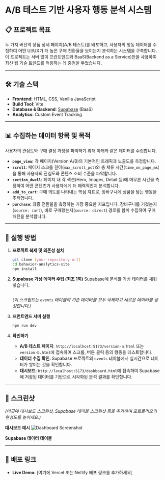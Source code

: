 # A/B 테스트 기반 사용자 행동 분석 시스템

## 📋 프로젝트 목표

두 가지 버전의 상품 상세 페이지(A/B 테스트)를 배포하고, 사용자의 행동 데이터를 수집하여 어떤 UI/UX가 더 높은 구매 전환율을 보이는지 분석하는 시스템을 구축합니다. 이 프로젝트는 서버 없이 프런트엔드와 BaaS(Backend as a Service)만을 사용하여 최신 웹 기술 트렌드를 적용하는 데 중점을 두었습니다.

---

## 🛠️ 기술 스택

-   **Frontend**: HTML, CSS, Vanilla JavaScript
-   **Build Tool**: Vite
-   **Database & Backend**: [Supabase](https://supabase.com/) (BaaS)
-   **Analytics**: Custom Event Tracking

---

## 📊 수집하는 데이터 항목 및 목적

사용자의 관심도와 구매 결정 과정을 파악하기 위해 아래와 같은 데이터를 수집합니다.

-   **`page_view`**: 각 페이지(Version A/B)의 기본적인 트래픽과 노출도를 측정합니다.
-   **`scroll`**: 페이지 스크롤 깊이(`max_scroll_pct`)와 총 체류 시간(`time_on_page_ms`)을 통해 사용자의 관심도와 콘텐츠 소비 수준을 파악합니다.
-   **`section_dwell`**: 페이지 내 각 섹션(Hero, Images, Detail 등)에 머무른 시간을 측정하여 어떤 콘텐츠가 사용자에게 더 매력적인지 분석합니다.
-   **`add_to_cart`**: 구매 의도를 나타내는 핵심 지표로, 장바구니에 상품을 담는 행동을 추적합니다.
-   **`purchase`**: 최종 전환율을 측정하는 가장 중요한 지표입니다. 장바구니를 거쳤는지(`source: cart`), 바로 구매했는지(`source: direct`) 경로를 함께 수집하여 구매 패턴을 분석합니다.

---

## 🚀 실행 방법

1.  **프로젝트 복제 및 의존성 설치**
    ```bash
    git clone [your-repository-url]
    cd behavior-analytics-site
    npm install
    ```

2.  **Supabase 가상 데이터 주입 (최초 1회)**
    Supabase에 분석할 가상 데이터를 채워 넣습니다.
    ```bash

    ```
    *(이 스크립트는 `events` 테이블의 기존 데이터를 모두 삭제하고 새로운 데이터를 생성합니다.)*

3.  **프런트엔드 서버 실행**
    ```bash
    npm run dev
    ```

4.  **확인하기**
    -   **A/B 테스트 페이지**: `http://localhost:5173/version-a.html` 또는 `version-b.html`에 접속하여 스크롤, 버튼 클릭 등의 행동을 테스트합니다.
    -   **데이터 수집 확인**: Supabase 프로젝트의 `events` 테이블에서 실시간으로 데이터가 쌓이는 것을 확인합니다.
    -   **대시보드**: `http://localhost:5173/dashboard.html`에 접속하여 Supabase에 저장된 데이터를 기반으로 시각화된 분석 결과를 확인합니다.

---

## 📸 스크린샷

*(이곳에 대시보드 스크린샷, Supabase 테이블 스크린샷 등을 추가하여 포트폴리오의 완성도를 높이세요.)*

**대시보드 예시**
![Dashboard Screenshot](image_f62e58.png)

**Supabase 데이터 테이블**

---

## 🔗 배포 링크

-   **Live Demo**: [여기에 Vercel 또는 Netlify 배포 링크를 추가하세요]